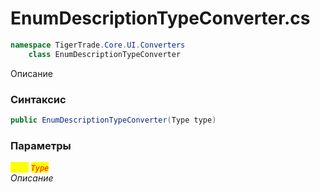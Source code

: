 
# EnumDescriptionTypeConverter.cs
```csharp
namespace TigerTrade.Core.UI.Converters  
    class EnumDescriptionTypeConverter
```

Описание

### Синтаксис
```csharp
public EnumDescriptionTypeConverter(Type type)
```

### Параметры  
<mark style="color:yellow;">`type`</mark> <mark style="color:red;">*`Type`*</mark>  
 *Описание*  
  

                    
                    